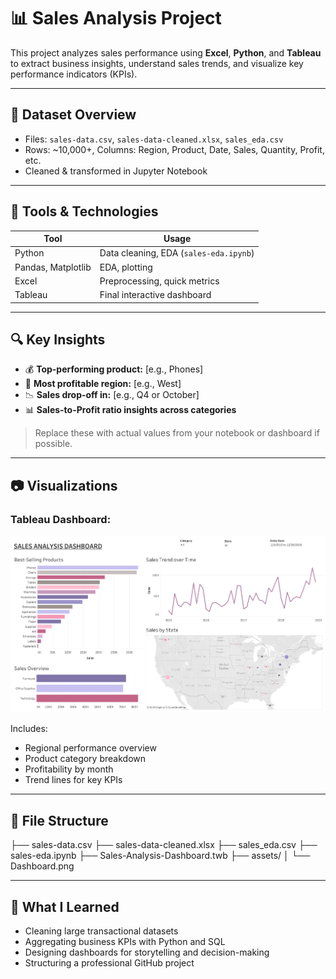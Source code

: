 # 📊 Sales Analysis Project

This project analyzes sales performance using **Excel**, **Python**, and **Tableau** to extract business insights, understand sales trends, and visualize key performance indicators (KPIs).

---

## 📁 Dataset Overview

- Files: `sales-data.csv`, `sales-data-cleaned.xlsx`, `sales_eda.csv`
- Rows: ~10,000+, Columns: Region, Product, Date, Sales, Quantity, Profit, etc.
- Cleaned & transformed in Jupyter Notebook

---

## 🧰 Tools & Technologies

| Tool               | Usage                                  |
|--------------------|----------------------------------------|
| Python             | Data cleaning, EDA (`sales-eda.ipynb`) |
| Pandas, Matplotlib | EDA, plotting                          |
| Excel              | Preprocessing, quick metrics           |
| Tableau            | Final interactive dashboard             |

---

## 🔍 Key Insights

- 💰 **Top-performing product:** [e.g., Phones]  
- 🛒 **Most profitable region:** [e.g., West]  
- 📉 **Sales drop-off in:** [e.g., Q4 or October]  
- 📊 **Sales-to-Profit ratio insights across categories**

> Replace these with actual values from your notebook or dashboard if possible.

---

## 📷 Visualizations

### Tableau Dashboard:
![Dashboard](assets/Dashboard.png)

Includes:
- Regional performance overview
- Product category breakdown
- Profitability by month
- Trend lines for key KPIs

---

## 📌 File Structure

├── sales-data.csv
├── sales-data-cleaned.xlsx
├── sales_eda.csv
├── sales-eda.ipynb
├── Sales-Analysis-Dashboard.twb
├── assets/
│ └── Dashboard.png

---

## 🧠 What I Learned

- Cleaning large transactional datasets
- Aggregating business KPIs with Python and SQL
- Designing dashboards for storytelling and decision-making
- Structuring a professional GitHub project
